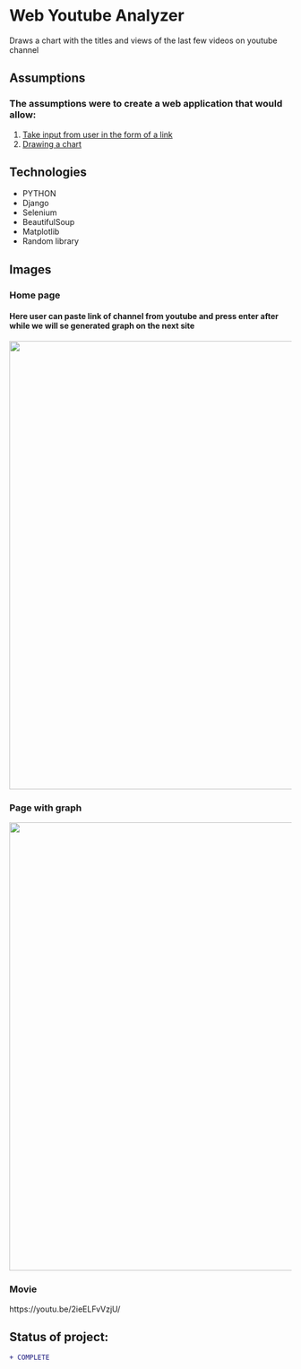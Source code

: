 # Web Youtube Analyzer
Draws a chart with the titles and views of the last few videos on youtube channel

## Assumptions
### The assumptions were to create a web application that would allow:

1. [Take input from user in the form of a link](#home-page)
2. [Drawing a chart](#page-with-graph)


## Technologies

* PYTHON
* Django
* Selenium
* BeautifulSoup
* Matplotlib
* Random library

## Images 

### Home page
#### Here user can paste link of channel from youtube and press enter after while we will se generated graph on the next site
<p align="left"> 
  <img src="https://i.imgur.com/xZZRKJu.png"  width="800px">
</p>

### Page with graph
<p align="left"> 
  <img src="https://i.imgur.com/wKHCVDk.png"  width="800px">
</p>

### Movie
<p align="left"> 
  <p>https://youtu.be/2ieELFvVzjU/</p>
</p>


## Status of project: 
```diff 
+ COMPLETE
```
